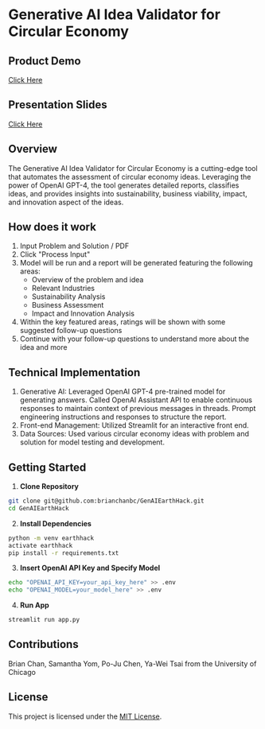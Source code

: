 # Generative AI Idea Validator for Circular Economy

## Product Demo
[Click Here](https://youtu.be/YyieH08NbZg)

## Presentation Slides
[Click Here](GenAI%20Earth%20Hack%20Slides.pdf)

## Overview

The Generative AI Idea Validator for Circular Economy is a cutting-edge tool that automates the assessment of circular economy ideas. Leveraging the power of OpenAI GPT-4, the tool generates detailed reports, classifies ideas, and provides insights into sustainability, business viability, impact, and innovation aspect of the ideas.

## How does it work

1. Input Problem and Solution / PDF
2. Click "Process Input"
3. Model will be run and a report will be generated featuring the following areas: 
    - Overview of the problem and idea
    - Relevant Industries
    - Sustainability Analysis
    - Business Assessment 
    - Impact and Innovation Analysis
4. Within the key featured areas, ratings will be shown with some suggested follow-up questions
5. Continue with your follow-up questions to understand more about the idea and more

## Technical Implementation

1. Generative AI: Leveraged OpenAI GPT-4 pre-trained model for generating answers. Called OpenAI Assistant API to enable continuous responses to maintain context of previous messages in threads. Prompt engineering instructions and responses to structure the report. 
2. Front-end Management: Utilized Streamlit for an interactive front end.
3. Data Sources: Used various circular economy ideas with problem and solution for model testing and development.

## Getting Started



1. **Clone Repository** 
```bash
git clone git@github.com:brianchanbc/GenAIEarthHack.git
cd GenAIEarthHack
```

2. **Install Dependencies** 
```bash
python -m venv earthhack
activate earthhack
pip install -r requirements.txt 
```

3. **Insert OpenAI API Key and Specify Model**
```bash
echo "OPENAI_API_KEY=your_api_key_here" >> .env
echo "OPENAI_MODEL=your_model_here" >> .env
```

4. **Run App**
```bash
streamlit run app.py
```

## Contributions

Brian Chan, Samantha Yom, Po-Ju Chen, Ya-Wei Tsai from the University of Chicago

## License

This project is licensed under the [MIT License](LICENSE).
